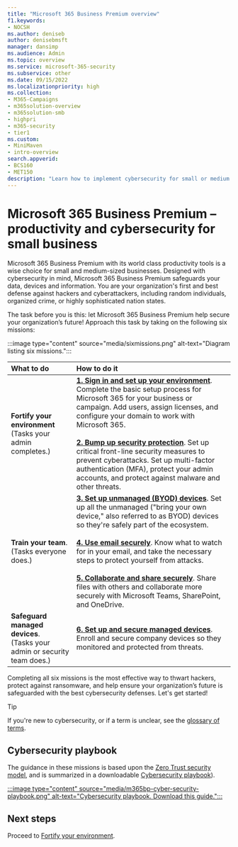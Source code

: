 ```yaml
---
title: "Microsoft 365 Business Premium overview"
f1.keywords:
- NOCSH
ms.author: deniseb
author: denisebmsft
manager: dansimp
ms.audience: Admin
ms.topic: overview
ms.service: microsoft-365-security
ms.subservice: other
ms.date: 09/15/2022
ms.localizationpriority: high
ms.collection: 
- M365-Campaigns
- m365solution-overview
- m365solution-smb
- highpri
- m365-security
- tier1
ms.custom:
- MiniMaven
- intro-overview
search.appverid:
- BCS160
- MET150
description: "Learn how to implement cybersecurity for small or medium sized businesses with Microsoft 365 Business Premium. The cybersecurity capabilities and features are optimized to prevent cyberattacks and security breaches, and help safeguard data, devices and information with high-grade cyber defenses."
---
```


# Microsoft 365 Business Premium – productivity and cybersecurity for small business

Microsoft 365 Business Premium with its world class productivity tools is a wise choice for small and medium-sized businesses. Designed with cybersecurity in mind, Microsoft 365 Business Premium safeguards your data, devices and information. You are your organization's first and best defense against hackers and cyberattackers, including random individuals, organized crime, or highly sophisticated nation states.

The task before you is this: let Microsoft 365 Business Premium help secure your organization’s future! Approach this task by taking on the following six missions: 

:::image type="content" source="media/sixmissions.png" alt-text="Diagram listing six missions.":::

| What to do | How to do it |
|:---|:---|
| **Fortify your environment** <br/> (Tasks your admin completes.) | [**1. Sign in and set up your environment**](m365bp-setup-overview.md). Complete the basic setup process for Microsoft 365 for your business or campaign. Add users, assign licenses, and configure your domain to work with Microsoft 365.<br/><br/>[**2. Bump up security protection**](m365bp-security-overview.md). Set up critical front-line security measures to prevent cyberattacks. Set up multi-factor authentication (MFA), protect your admin accounts, and protect against malware and other threats. |
| **Train your team**.<br/>(Tasks everyone does.) | [**3. Set up unmanaged (BYOD) devices**](m365bp-protect-pcs-macs.md). Set up all the unmanaged ("bring your own device," also referred to as BYOD) devices so they're safely part of the ecosystem.<br/><br/>[**4. Use email securely**](m365bp-protect-email-overview.md). Know what to watch for in your email, and take the necessary steps to protect yourself from attacks.<br/><br/>[**5. Collaborate and share securely**](m365bp-collaborate-share-securely.md). Share files with others and collaborate more securely with Microsoft Teams, SharePoint, and OneDrive. |
| **Safeguard managed devices**. <br/>(Tasks your admin or security team does.) | [**6. Set up and secure managed devices**](m365bp-protect-devices.md). Enroll and secure company devices so they monitored and protected from threats. |

Completing all six missions is the most effective way to thwart hackers, protect against ransomware, and help ensure your organization’s future is safeguarded with the best cybersecurity defenses. Let's get started!

> [!TIP]
> If you're new to cybersecurity, or if a term is unclear, see the [glossary of terms](m365bp-glossary.yml).

## Cybersecurity playbook

The guidance in these missions is based upon the [Zero Trust security model](../security/office-365-security/microsoft-365-policies-configurations.md), and is summarized in a downloadable [Cybersecurity playbook](https://download.microsoft.com/download/9/c/1/9c167271-8209-492e-acc2-38a39d1834c2/m365bp-cybersecurity-playbook.pdf)).

[:::image type="content" source="media/m365bp-cyber-security-playbook.png" alt-text="Cybersecurity playbook. Download this guide.":::](https://download.microsoft.com/download/9/c/1/9c167271-8209-492e-acc2-38a39d1834c2/m365bp-cybersecurity-playbook.pdf)

## Next steps

Proceed to [Fortify your environment](m365bp-setup-overview.md).



